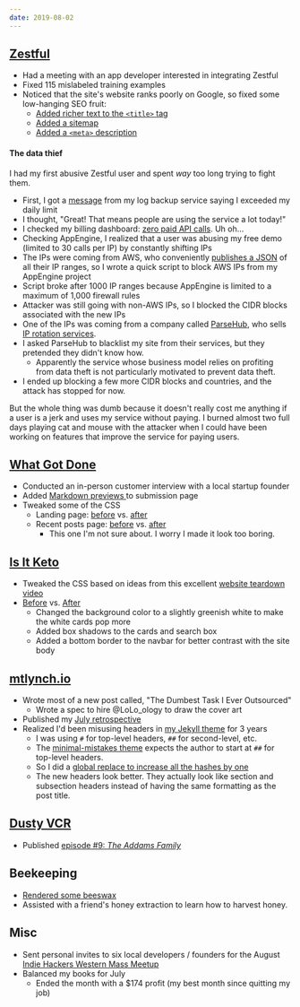 ```yaml
---
date: 2019-08-02
---
```


## [Zestful](https://zestfuldata.com)

- Had a meeting with an app developer interested in integrating Zestful
- Fixed 115 mislabeled training examples
- Noticed that the site's website ranks poorly on Google, so fixed some low-hanging SEO fruit:
  - [Added richer text to the `<title>` tag](https://github.com/mtlynch/zestful-frontend/pull/38)
  - [Added a sitemap](https://github.com/mtlynch/zestful-frontend/pull/39)
  - [Added a `<meta>` description](https://github.com/mtlynch/zestful-frontend/pull/40)

#### The data thief

I had my first abusive Zestful user and spent _way_ too long trying to fight them.

- First, I got a [message](xCSlJIJ.webp) from my log backup service saying I exceeded my daily limit
- I thought, "Great! That means people are using the service a lot today!"
- I checked my billing dashboard: [zero paid API calls](Kv9LZL2.webp). Uh oh...
- Checking AppEngine, I realized that a user was abusing my free demo (limited to 30 calls per IP) by constantly shifting IPs
- The IPs were coming from AWS, who conveniently [publishes a JSON](https://ip-ranges.amazonaws.com/ip-ranges.json) of all their IP ranges, so I wrote a quick script to block AWS IPs from my AppEngine project
- Script broke after 1000 IP ranges because AppEngine is limited to a maximum of 1,000 firewall rules
- Attacker was still going with non-AWS IPs, so I blocked the CIDR blocks associated with the new IPs
- One of the IPs was coming from a company called [ParseHub](KaiLHwi.webp), who sells [IP rotation services](aWq60vP.webp).
- I asked ParseHub to blacklist my site from their services, but they pretended they didn't know how.
  - Apparently the service whose business model relies on profiting from data theft is not particularly motivated to prevent data theft.
- I ended up blocking a few more CIDR blocks and countries, and the attack has stopped for now.

But the whole thing was dumb because it doesn't really cost me anything if a user is a jerk and uses my service without paying. I burned almost two full days playing cat and mouse with the attacker when I could have been working on features that improve the service for paying users.

## [What Got Done](https://whatgotdone.com)

- Conducted an in-person customer interview with a local startup founder
- Added [Markdown previews ](jRuRpjJ.webp) to submission page
- Tweaked some of the CSS
  - Landing page: [before](D1Qhurj.webp) vs. [after](vErFXXH.webp)
  - Recent posts page: [before](wxqhCqf.webp) vs. [after](0Zoknh1.webp)
    - This one I'm not sure about. I worry I made it look too boring.

## [Is It Keto](https://isitketo.org)

- Tweaked the CSS based on ideas from this excellent [website teardown video](https://youtu.be/J_jGnGH3YsU)
- [Before](UZA0Raf.webp) vs. [After](4dTEzcK.webp)
  - Changed the background color to a slightly greenish white to make the white cards pop more
  - Added box shadows to the cards and search box
  - Added a bottom border to the navbar for better contrast with the site body

## [mtlynch.io](https://mtlynch.io)

- Wrote most of a new post called, "The Dumbest Task I Ever Outsourced"
  - Wrote a spec to hire @LoLo_ology to draw the cover art
- Published my [July retrospective](https://mtlynch.io/retrospectives/2019/08/)
- Realized I'd been misusing headers in [my Jekyll theme](https://mademistakes.com/work/minimal-mistakes-jekyll-theme/) for 3 years
  - I was using `#` for top-level headers, `##` for second-level, etc.
  - The [minimal-mistakes theme](https://mademistakes.com/work/minimal-mistakes-jekyll-theme/) expects the author to start at `##` for top-level headers.
  - So I did a [global replace to increase all the hashes by one](https://github.com/mtlynch/mtlynch.io/pull/433)
  - The new headers look better. They actually look like section and subsection headers instead of having the same formatting as the post title.

## [Dusty VCR](https://dustyvcr.com)

- Published [episode #9: _The Addams Family_](https://dustyvcr.com/9-the-addams-family/)

## Beekeeping

- [Rendered some beeswax](https://photos.app.goo.gl/522BaNgBqvxi7hFk9)
- Assisted with a friend's honey extraction to learn how to harvest honey.

## Misc

- Sent personal invites to six local developers / founders for the August [Indie Hackers Western Mass Meetup](https://www.meetup.com/nerdsummit/events/262821839/)
- Balanced my books for July
  - Ended the month with a $174 profit (my best month since quitting my job)
